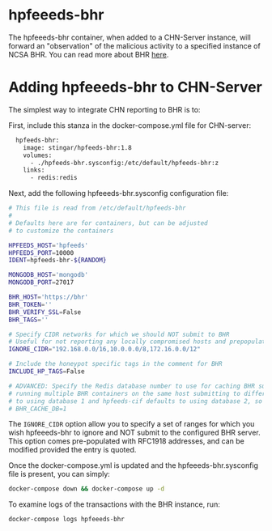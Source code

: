hpfeeeds-bhr
=============
The hpfeeeds-bhr container, when added to a CHN-Server instance, will forward 
an "observation" of the malicious activity to a specified instance of NCSA BHR. You can read more about BHR [here](https://github.com/ncsa/bhr-site).

# Adding hpfeeeds-bhr to CHN-Server
The simplest way to integrate CHN reporting to BHR is to:

First, include this stanza in the docker-compose.yml file for CHN-server:
```dockerfile
  hpfeeds-bhr:
    image: stingar/hpfeeds-bhr:1.8
    volumes:
      - ./hpfeeds-bhr.sysconfig:/etc/default/hpfeeds-bhr:z
    links:
      - redis:redis
```
Next, add the following hpfeeeds-bhr.sysconfig configuration file:
```bash
# This file is read from /etc/default/hpfeeds-bhr
#
# Defaults here are for containers, but can be adjusted
# to customize the containers

HPFEEDS_HOST='hpfeeds'
HPFEEDS_PORT=10000
IDENT=hpfeeds-bhr-${RANDOM}

MONGODB_HOST='mongodb'
MONGODB_PORT=27017

BHR_HOST='https://bhr'
BHR_TOKEN=''
BHR_VERIFY_SSL=False
BHR_TAGS=''

# Specify CIDR networks for which we should NOT submit to BHR
# Useful for not reporting any locally compromised hosts and prepopulated with RFC1918 addresses
IGNORE_CIDR="192.168.0.0/16,10.0.0.0/8,172.16.0.0/12"

# Include the honeypot specific tags in the comment for BHR
INCLUDE_HP_TAGS=False

# ADVANCED: Specify the Redis database number to use for caching BHR submissions. This is only necessary when
# running multiple BHR containers on the same host submitting to different instances. Note that hpfeeds-bhr defaults
# to using database 1 and hpfeeds-cif defaults to using database 2, so generally safe choices are in the range of 3-15.
# BHR_CACHE_DB=1
```
The `IGNORE_CIDR` option allow you to specify a set of ranges for which you wish hpfeeeds-bhr to ignore and NOT submit
 to the configured BHR server. This option comes pre-populated with RFC1918 addresses, and can be modified provided 
 the entry is quoted. 

Once the docker-compose.yml is updated and the hpfeeeds-bhr.sysconfig file is 
present, you can simply:

```bash
docker-compose down && docker-compose up -d
```
To examine logs of the transactions with the BHR instance, run:

```bash
docker-compose logs hpfeeeds-bhr
```

